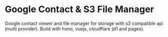 # Google Contact & S3 File Manager

Google contact viewer and file manager for storage with s3 compatible api (multi provider). Build with hono, vuejs, cloudflare (d1 and pages).

